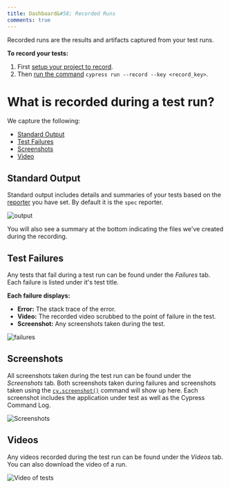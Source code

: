 ```yaml
---
title: Dashboard&#58; Recorded Runs
comments: true
---
```


Recorded runs are the results and artifacts captured from your test runs.

**To record your tests:**

1. First [setup your project to record](https://on.cypress.io/recording-project-runs).
2. Then [run the command](https://on.cypress.io/how-do-i-record-runs) `cypress run --record --key <record_key>`.

# What is recorded during a test run?

We capture the following:

- [Standard Output](#Standard-Output)
- [Test Failures](#Test-Failures)
- [Screenshots](Screenshots)
- [Video](Video)

## Standard Output

Standard output includes details and summaries of your tests based on the [reporter](https://on.cypress.io/guides/reporters) you have set. By default it is the `spec` reporter.

![output](https://cloud.githubusercontent.com/assets/1271364/22707798/f5e5608e-ed41-11e6-8832-d66e5a68094b.png)

You will also see a summary at the bottom indicating the files we've created during the recording.

## Test Failures

Any tests that fail during a test run can be found under the *Failures* tab. Each failure is listed under it's test title.

**Each failure displays:**

- **Error:** The stack trace of the error.
- **Video:** The recorded video scrubbed to the point of failure in the test.
- **Screenshot:** Any screenshots taken during the test.

![failures](https://cloud.githubusercontent.com/assets/1271364/22707770/dce3664e-ed41-11e6-84de-03acdc499daa.png)

## Screenshots

All screenshots taken during the test run can be found under the *Screenshots* tab. Both screenshots taken during failures and screenshots taken using the [`cy.screenshot()`](https://on.cypress.io/api/screenshot) command will show up here. Each screenshot includes the application under test as well as the Cypress Command Log.

![Screenshots](https://cloud.githubusercontent.com/assets/1271364/22707241/28bf50de-ed40-11e6-93a1-4e09c2767605.png)

## Videos

Any videos recorded during the test run can be found under the *Videos* tab. You can also download the video of a run.

![Video of tests](https://cloud.githubusercontent.com/assets/1271364/22706030/c3a442f8-ed3b-11e6-812e-a12980057e39.png)
